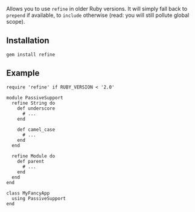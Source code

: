 Allows you to use `refine` in older Ruby versions. It will simply fall back to
`prepend` if available, to `include` otherwise (read: you will still pollute
global scope).

## Installation

    gem install refine

## Example

    require 'refine' if RUBY_VERSION < '2.0'

    module PassiveSupport
      refine String do
        def underscore
          # ...
        end
        
        def camel_case
          # ...
        end
      end
      
      refine Module do
        def parent
          # ...
        end
      end
    end
    
    class MyFancyApp
      using PassiveSupport
    end